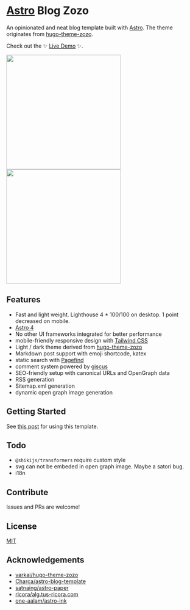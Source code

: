# [Astro](https://astro.build) Blog Zozo

An opinionated and neat blog template built with [Astro](https://astro.build). The theme originates from [hugo-theme-zozo](https://github.com/varkai/hugo-theme-zozo).

Check out the ✨ [Live Demo](https://astro-blog-zozo.pages.dev/) ✨.

<a href="https://astro-blog-zozo.pages.dev/"><img src="./screenshot-light.png" height="300"></a>
<a href="https://astro-blog-zozo.pages.dev/"><img src="./screenshot-dark.png" height="300"></a>

## Features

- Fast and light weight. Lighthouse 4 \* 100/100 on desktop. 1 point decreased on mobile.
- [Astro 4](https://astro.build)
- No other UI frameworks integrated for better performance
- mobile-friendly responsive design with [Tailwind CSS](https://tailwindcss.com/)
- Light / dark theme derived from [hugo-theme-zozo](https://github.com/varkai/hugo-theme-zozo)
- Markdown post support with emoji shortcode, katex
- static search with [Pagefind](https://pagefind.app)
- comment system powered by [giscus](https://github.com/giscus/giscus)
- SEO-friendly setup with canonical URLs and OpenGraph data
- RSS generation
- Sitemap.xml generation
- dynamic open graph image generation

## Getting Started

See [this post](https://astro-blog-zozo.pages.dev/posts/getting-started) for using this template.

## Todo

- `@shikijs/transformers` require custom style
- svg can not be embeded in open graph image. Maybe a satori bug.
- i18n

## Contribute

Issues and PRs are welcome!

## License

[MIT](./LICENSE)

## Acknowledgements

- [varkai/hugo-theme-zozo](https://github.com/varkai/hugo-theme-zozo)
- [Charca/astro-blog-template](https://github.com/Charca/astro-blog-template)
- [satnaing/astro-paper](https://github.com/satnaing/astro-paper)
- [ricora/alg.tus-ricora.com](https://github.com/ricora/alg.tus-ricora.com)
- [one-aalam/astro-ink](https://github.com/one-aalam/astro-ink)
